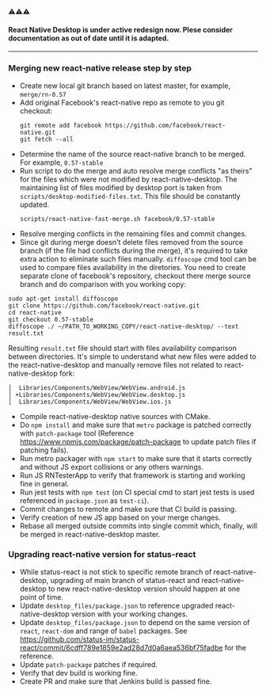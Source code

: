:warning::warning::warning:
#### React Native Desktop is under active redesign now. Plese consider documentation as out of date until it is adapted.

---
### Merging new react-native release step by step

- Create new local git branch based on latest master, for example, `merge/rn-0.57`
- Add original Facebook's react-native repo as remote to you git checkout:
  ```
  git remote add facebook https://github.com/facebook/react-native.git
  git fetch --all
  ```
- Determine the name of the source react-native branch to be merged. For example, `0.57-stable`
- Run script to do the merge and auto resolve merge conflicts "as theirs" for the files which were not modified by react-native-desktop. The maintaining list of files modified by desktop port is taken from `scripts/desktop-modified-files.txt`. This file should be constantly updated.
  ```
  scripts/react-native-fast-merge.sh facebook/0.57-stable
  ```
- Resolve merging conflicts in the remaining files and commit changes.
- Since git during merge doesn't delete files removed from the source branch (if the file had conflicts during the merge), it's required to take extra action to eliminate such files manually.
`diffoscope` cmd tool can be used to compare files availability in the diretories. You need to create separate clone of facebook's repository, checkout there merge source branch and do comparison with you working copy:
```
sudo apt-get install diffoscope
git clone https://github.com/facebook/react-native.git
cd react-native
git checkout 0.57-stable
diffoscope ./ ~/PATH_TO_WORKING_COPY/react-native-desktop/ --text result.txt
```
  Resulting `result.txt` file should start with files availability comparison between directories. It's simple to understand what new files were added to the react-native-desktop and manually remove files not related to react-native-desktop fork:
```
│  Libraries/Components/WebView/WebView.android.js
│ +Libraries/Components/WebView/WebView.desktop.js
│  Libraries/Components/WebView/WebView.ios.js
```
- Compile react-native-desktop native sources with CMake.
- Do `npm install` and make sure that `metro` package is patched correctly with `patch-package` tool (Reference https://www.npmjs.com/package/patch-package to update patch files if patching fails).
- Run metro packager with `npm start` to make sure that it starts correctly and without JS export collisions or any others warnings.
- Run JS RNTesterApp to verify that framework is starting and working fine in general.
- Run jest tests with `npm test` (on CI special cmd to start jest tests is used referenced in `package.json` as `test-ci`).
- Commit changes to remote and make sure that CI build is passing.
- Verify creation of new JS app based on your merge changes.
- Rebase all merged outside commits into single commit which, finally, will be merged in react-native-desktop master.

### Upgrading react-native version for status-react

- While status-react is not stick to specific remote branch of react-native-desktop, upgrading of main branch of status-react and react-native-desktop to new react-native-desktop version should happen at one point of time.
- Update `desktop_files/package.json` to reference upgraded react-native-desktop version with your working changes.
- Update `desktop_files/package.json` to depend on the same version of `react`, `react-dom` and range of `babel` packages. See https://github.com/status-im/status-react/commit/6cdff789e1859e2ad28d7d0a6aea536bf75fadbe for the reference.
- Update `patch-package` patches if required.
- Verify that dev build is working fine.
- Create PR and make sure that Jenkins build is passed fine.
